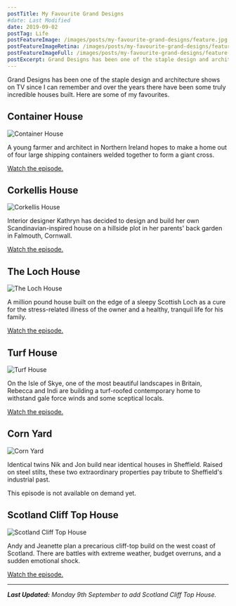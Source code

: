 ```yaml
---
postTitle: My Favourite Grand Designs
#date: Last Modified
date: 2019-09-02
postTag: Life
postFeatureImage: /images/posts/my-favourite-grand-designs/feature.jpg
postFeatureImageRetina: /images/posts/my-favourite-grand-designs/feature@2x.jpg
postFeatureImageFull: /images/posts/my-favourite-grand-designs/feature-full.jpg
postExcerpt: Grand Designs has been one of the staple design and architecture shows on TV since I can remember and over the years there have been some truly incredible houses built. Here are some of my favourites.
---
```


Grand Designs has been one of the staple design and architecture shows on TV since I can remember and over the years there have been some truly incredible houses built. Here are some of my favourites.

## Container House

![Container House](/images/posts/my-favourite-grand-designs/feature.jpg)

A young farmer and architect in Northern Ireland hopes to make a home out of four large shipping containers welded together to form a giant cross.

[Watch the episode.](https://www.channel4.com/programmes/grand-designs/on-demand/57386-006)

## Corkellis House

![Corkellis House](/images/posts/my-favourite-grand-designs/corkellis-house.jpg)

Interior designer Kathryn has decided to design and build her own Scandinavian-inspired house on a hillside plot in her parents' back garden in Falmouth, Cornwall.

[Watch the episode.](https://www.channel4.com/programmes/grand-designs/on-demand/46761-029)

## The Loch House

![The Loch House](/images/posts/my-favourite-grand-designs/loch-house.png)

A million pound house built on the edge of a sleepy Scottish Loch as a cure for the stress-related illness of the owner and a healthy, tranquil life for his family.

[Watch the episode.](https://www.channel4.com/programmes/grand-designs/on-demand/41975-019)

## Turf House

![Turf House](/images/posts/my-favourite-grand-designs/turf-house.jpg)

On the Isle of Skye, one of the most beautiful landscapes in Britain, Rebecca and Indi are building a turf-roofed contemporary home to withstand gale force winds and some sceptical locals.

[Watch the episode.](https://www.channel4.com/programmes/grand-designs/on-demand/49841-002)

## Corn Yard

![Corn Yard](/images/posts/my-favourite-grand-designs/corn-yard.jpg)

Identical twins Nik and Jon build near identical houses in Sheffield. Raised on steel stilts, these two extraordinary properties pay tribute to Sheffield's industrial past.

This episode is not available on demand yet.

## Scotland Cliff Top House

![Scotland Cliff Top House](/images/posts/my-favourite-grand-designs/cliff-top-house.jpg)

Andy and Jeanette plan a precarious cliff-top build on the west coast of Scotland. There are battles with extreme weather, budget overruns, and a sudden emotional shock.

[Watch the episode.](https://www.channel4.com/programmes/grand-designs/on-demand/65182-006)

---

***Last Updated:** Monday 9th September to add Scotland Cliff Top House.*

